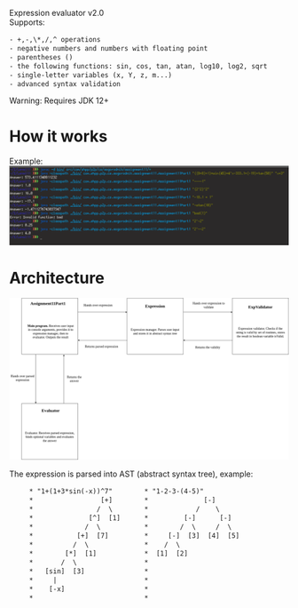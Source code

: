 Expression evaluator v2.0\
Supports:

    - +,-,\*,/,^ operations
    - negative numbers and numbers with floating point
    - parentheses ()
    - the following functions: sin, cos, tan, atan, log10, log2, sqrt
    - single-letter variables (x, Y, z, m...)
    - advanced syntax validation

Warning: Requires JDK 12+

# How it works
Example:
![example](assets/example.png)

# Architecture
![scheme](assets/scheme.png)

The expression is parsed into AST (abstract syntax tree), example:

```
     * "1+(1+3*sin(-x))^7"        * "1-2-3-(4-5)"
     *                 [+]        *              [-]
     *                /  \        *            /    \
     *              [^]  [1]      *         [-]      [-]
     *             /  \           *        /  \     /  \
     *           [+]  [7]         *     [-]  [3]  [4]  [5]
     *          /  \              *    /  \
     *        [*]  [1]            *  [1]  [2]
     *       /  \                 *
     *   [sin]  [3]               *
     *     |                      *
     *    [-x]                    *
     *                            *
```

